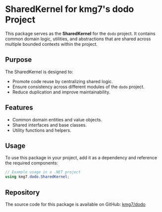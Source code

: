 # SharedKernel for kmg7's dodo Project

This package serves as the **SharedKernel** for the `dodo` project. It contains common domain logic, utilities, and abstractions that are shared across multiple bounded contexts within the project.

## Purpose

The SharedKernel is designed to:

- Promote code reuse by centralizing shared logic.
- Ensure consistency across different modules of the `dodo` project.
- Reduce duplication and improve maintainability.

## Features

- Common domain entities and value objects.
- Shared interfaces and base classes.
- Utility functions and helpers.

## Usage

To use this package in your project, add it as a dependency and reference the required components:

```csharp
// Example usage in a .NET project
using kmg7.dodo.SharedKernel;
```

## Repository

The source code for this package is available on GitHub: [kmg7/dodo](https://github.com/kmg7/dodo)